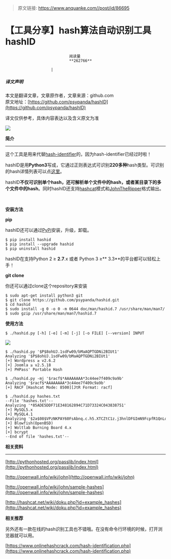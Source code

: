 > 原文链接: https://www.anquanke.com//post/id/86695 


# 【工具分享】hash算法自动识别工具hashID


                                阅读量   
                                **262766**
                            
                        |
                        
                                                                                    



##### 译文声明

本文是翻译文章，文章原作者，文章来源：github.com
                                <br>原文地址：[https://github.com/psypanda/hashID](https://github.com/psypanda/hashID)

译文仅供参考，具体内容表达以及含义原文为准

**[![](https://p4.ssl.qhimg.com/t01edfd4f255fb186f8.jpg)](https://p4.ssl.qhimg.com/t01edfd4f255fb186f8.jpg)**



**简介**

****

这个工具是用来代替[hash-identifier](http://code.google.com/p/hash-identifier/)的，因为hash-identifier已经过时啦！

hashID是用**Python3**写成，它通过正则表达式可识别**220多种**hash类型。可识别的hash详情列表可以点[这里](http://psypanda.github.io/hashID/hashinfo.xlsx)。

hashID**不仅可识别单个hash，还可解析单个文件中的hash，或者某目录下的多个文件中的hash**。同时hashID还支持[hashcat](https://hashcat.net/oclhashcat/)模式和[JohnTheRipper](http://www.openwall.com/john/)格式输出。

<br>

**安装方法**



**pip**

hashID还可以通过[PyPi](https://pypi.python.org/pypi/hashID)安装，升级，卸载。

```
$ pip install hashid
$ pip install --upgrade hashid
$ pip uninstall hashid
```

hashID在支持Python 2 ≥ **2.7**.x 或者 Python 3 ≥** 3.3**的平台都可以轻松上手！

**git clone**

你还可以通过clone这个repository来安装

```
$ sudo apt-get install python3 git
$ git clone https://github.com/psypanda/hashid.git
$ cd hashid
$ sudo install -g 0 -o 0 -m 0644 doc/man/hashid.7 /usr/share/man/man7/
$ sudo gzip /usr/share/man/man7/hashid.7
```



**使用方法**



```
$ ./hashid.py [-h] [-e] [-m] [-j] [-o FILE] [--version] INPUT
```

[![](https://p4.ssl.qhimg.com/t018f118e8a7205a01f.png)](https://p4.ssl.qhimg.com/t018f118e8a7205a01f.png)

```
$ ./hashid.py '$P$8ohUJ.1sdFw09/bMaAQPTGDNi2BIUt1'
Analyzing '$P$8ohUJ.1sdFw09/bMaAQPTGDNi2BIUt1'
[+] Wordpress ≥ v2.6.2
[+] Joomla ≥ v2.5.18
[+] PHPass' Portable Hash

$ ./hashid.py -mj '$racf$*AAAAAAAA*3c44ee7f409c9a9b'
Analyzing '$racf$*AAAAAAAA*3c44ee7f409c9a9b'
[+] RACF [Hashcat Mode: 8500][JtR Format: racf]

$ ./hashid.py hashes.txt
--File 'hashes.txt'--
Analyzing '*85ADE5DDF71E348162894C71D73324C043838751'
[+] MySQL5.x
[+] MySQL4.1
Analyzing '$2a$08$VPzNKPAY60FsAbnq.c.h5.XTCZtC1z.j3hnlDFGImN9FcpfR1QnLq'
[+] Blowfish(OpenBSD)
[+] Woltlab Burning Board 4.x
[+] bcrypt
--End of file 'hashes.txt'--
```



**相关资料**

****

[http://pythonhosted.org/passlib/index.html](http://pythonhosted.org/passlib/index.html)

[http://openwall.info/wiki/john](http://openwall.info/wiki/john)

[http://openwall.info/wiki/john/sample-hashes](http://openwall.info/wiki/john/sample-hashes)

[http://hashcat.net/wiki/doku.php?id=example_hashes](http://hashcat.net/wiki/doku.php?id=example_hashes)



**相关推荐**



另外还有一款在线的hash识别工具也不错哦。在没有命令行环境的时候，打开浏览器就可以用。

[https://www.onlinehashcrack.com/hash-identification.php](https://www.onlinehashcrack.com/hash-identification.php)

